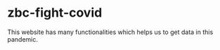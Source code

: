 # zbc-fight-covid
This website has many functionalities which helps us to get data in this pandemic.
